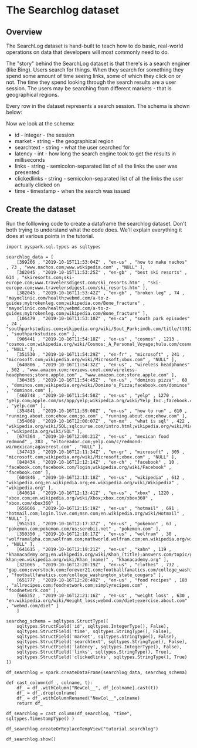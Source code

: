 # The Searchlog dataset


## Overview

The SearchLog dataset is hand-built to teach how to do basic, real-world operations
on data that developers will most commonly need to do. 

The "story" behind the SearchLog dataset is that there's is a search enginer (like Bing).
Users search for things. When they search for something they spend some amount of time seeing links, some of which they click on or not. The time they spend looking through the search results are a user session. The users may be searching from different markets - that is geographical regions. 

Every row in the dataset represents a search session. The schema is shown below:

Now we look at the schema:
* id - integer - the session  
* market - string - the geographical region
* searchtext -  string - what the user searched for
* latency - int - how long the search engine took to get the results in milliseconds
* links - string - semicolon-separated list of all the links the user was presented 
* clickedlinks - string - semicolon-separated list of all the links the user actually clicked on
* time - timestamp - when the search was issued

## Create the dataset

Run the folllowing code to create a dataframe the searchlog dataset. Don't both trying to understand what the code does. We'll explain everything it does at various points in the tutorial.

```
import pyspark.sql.types as sqltypes

searchlog_data = [ 
    [399266 , "2019-10-15T11:53:04Z" , "en-us" , "how to make nachos" , 73 , "www.nachos.com;www.wikipedia.com" , "NULL" ], 
    [382045 , "2019-10-15T11:53:25Z" , "en-gb" , "best ski resorts" , 614 , "skiresorts.com;ski-europe.com;www.travelersdigest.com/ski_resorts.htm" , "ski-europe.com;www.travelersdigest.com/ski_resorts.htm" ], 
    [382045 , "2019-10-16T11:53:42Z" , "en-gb" , "broken leg" , 74 , "mayoclinic.com/health;webmd.com/a-to-z-guides;mybrokenleg.com;wikipedia.com/Bone_fracture" , "mayoclinic.com/health;webmd.com/a-to-z-guides;mybrokenleg.com;wikipedia.com/Bone_fracture" ], 
    [106479 , "2019-10-16T11:53:10Z" , "en-ca" , "south park episodes" , 24 , "southparkstudios.com;wikipedia.org/wiki/Sout_Park;imdb.com/title/tt0121955;simon.com/mall" , "southparkstudios.com" ], 
    [906441 , "2019-10-16T11:54:18Z" , "en-us" , "cosmos" , 1213 , "cosmos.com;wikipedia.org/wiki/Cosmos:_A_Personal_Voyage;hulu.com/cosmos" , "NULL" ], 
    [351530 , "2019-10-16T11:54:29Z" , "en-fr" , "microsoft" , 241 , "microsoft.com;wikipedia.org/wiki/Microsoft;xbox.com" , "NULL" ], 
    [640806 , "2019-10-16T11:54:32Z" , "en-us" , "wireless headphones" , 502 , "www.amazon.com;reviews.cnet.com/wireless-headphones;store.apple.com" , "www.amazon.com;store.apple.com" ], 
    [304305 , "2019-10-16T11:54:45Z" , "en-us" , "dominos pizza" , 60 , "dominos.com;wikipedia.org/wiki/Domino's_Pizza;facebook.com/dominos" , "dominos.com" ], 
    [460748 , "2019-10-16T11:54:58Z" , "en-us" , "yelp" , 1270 , "yelp.com;apple.com/us/app/yelp;wikipedia.org/wiki/Yelp_Inc.;facebook.com/yelp" , "yelp.com" ], 
    [354841 , "2019-10-16T11:59:00Z" , "en-us" , "how to run" , 610 , "running.about.com;ehow.com;go.com" , "running.about.com;ehow.com" ], 
    [354068 , "2019-10-16T12:00:07Z" , "en-mx" , "what is sql" , 422 , "wikipedia.org/wiki/SQL;sqlcourse.com/intro.html;wikipedia.org/wiki/Microsoft_SQL" , "wikipedia.org/wiki/SQL" ], 
    [674364 , "2019-10-16T12:00:21Z" , "en-us" , "mexican food redmond" , 283 , "eltoreador.com;yelp.com/c/redmond-wa/mexican;agaverest.com" , "NULL" ], 
    [347413 , "2019-10-16T12:11:34Z" , "en-gr" , "microsoft" , 305 , "microsoft.com;wikipedia.org/wiki/Microsoft;xbox.com" , "NULL" ], 
    [848434 , "2019-10-16T12:12:14Z" , "en-ch" , "facebook" , 10 , "facebook.com;facebook.com/login;wikipedia.org/wiki/Facebook" , "facebook.com" ], 
    [604846 , "2019-10-16T12:13:18Z" , "en-us" , "wikipedia" , 612 , "wikipedia.org;en.wikipedia.org;en.wikipedia.org/wiki/Wikipedia" , "wikipedia.org" ], 
    [840614 , "2019-10-16T12:13:41Z" , "en-us" , "xbox" , 1220 , "xbox.com;en.wikipedia.org/wiki/Xbox;xbox.com/xbox360" , "xbox.com/xbox360" ], 
    [656666 , "2019-10-16T12:15:19Z" , "en-us" , "hotmail" , 691 , "hotmail.com;login.live.com;msn.com;en.wikipedia.org/wiki/Hotmail" , "NULL" ], 
    [951513 , "2019-10-16T12:17:37Z" , "en-us" , "pokemon" , 63 , "pokemon.com;pokemon.com/us;serebii.net" , "pokemon.com" ], 
    [350350 , "2019-10-16T12:18:17Z" , "en-us" , "wolfram" , 30 , "wolframalpha.com;wolfram.com;mathworld.wolfram.com;en.wikipedia.org/wiki/Stephen_Wolfram" , "NULL" ], 
    [641615 , "2019-10-16T12:19:21Z" , "en-us" , "kahn" , 119 , "khanacademy.org;en.wikipedia.org/wiki/Khan_(title);answers.com/topic/genghis-khan;en.wikipedia.org/wiki/Khan_(name)" , "khanacademy.org" ], 
    [321065 , "2019-10-16T12:20:19Z" , "en-us" , "clothes" , 732 , "gap.com;overstock.com;forever21.com;footballfanatics.com/college_washington_state_cougars" , "footballfanatics.com/college_washington_state_cougars" ], 
    [651777 , "2019-10-16T12:20:49Z" , "en-us" , "food recipes" , 183 , "allrecipes.com;foodnetwork.com;simplyrecipes.com" , "foodnetwork.com" ], 
    [666352 , "2019-10-16T12:21:16Z" , "en-us" , "weight loss" , 630 , "en.wikipedia.org/wiki/Weight_loss;webmd.com/diet;exercise.about.com" , "webmd.com/diet" ]
    ]

searchog_schema = sqltypes.StructType([
    sqltypes.StructField('id', sqltypes.IntegerType(), False),
    sqltypes.StructField('time', sqltypes.StringType(), False),
    sqltypes.StructField('market', sqltypes.StringType(), False),
    sqltypes.StructField('searchtext', sqltypes.StringType(), False),
    sqltypes.StructField('latency', sqltypes.IntegerType(), False),
    sqltypes.StructField('links', sqltypes.StringType(), True),
    sqltypes.StructField('clickedlinks', sqltypes.StringType(), True)
])
 
df_searchlog = spark.createDataFrame(searchlog_data, searchog_schema)

def cast_column(df_, colname, t):
    df_ = df_.withColumn("NewCol__", df_[colname].cast(t))
    df_ = df_.drop(colname)
    df_ = df_.withColumnRenamed("NewCol__",colname)
    return df_

df_searchlog = cast_column(df_searchlog, "time", sqltypes.TimestampType() )

df_searchlog.createOrReplaceTempView("tutorial.searchlog") 

df_searchlog.show()
```

